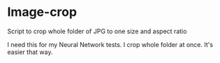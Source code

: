 # Image-crop
Script to crop whole folder of JPG to one size and aspect ratio

I need this for my Neural Network tests. I crop whole folder at once. It's easier that way.
